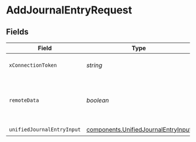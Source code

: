 # AddJournalEntryRequest


## Fields

| Field                                                                                      | Type                                                                                       | Required                                                                                   | Description                                                                                |
| ------------------------------------------------------------------------------------------ | ------------------------------------------------------------------------------------------ | ------------------------------------------------------------------------------------------ | ------------------------------------------------------------------------------------------ |
| `xConnectionToken`                                                                         | *string*                                                                                   | :heavy_check_mark:                                                                         | The connection token                                                                       |
| `remoteData`                                                                               | *boolean*                                                                                  | :heavy_minus_sign:                                                                         | Set to true to include data from the original Accounting software.                         |
| `unifiedJournalEntryInput`                                                                 | [components.UnifiedJournalEntryInput](../../models/components/unifiedjournalentryinput.md) | :heavy_check_mark:                                                                         | N/A                                                                                        |